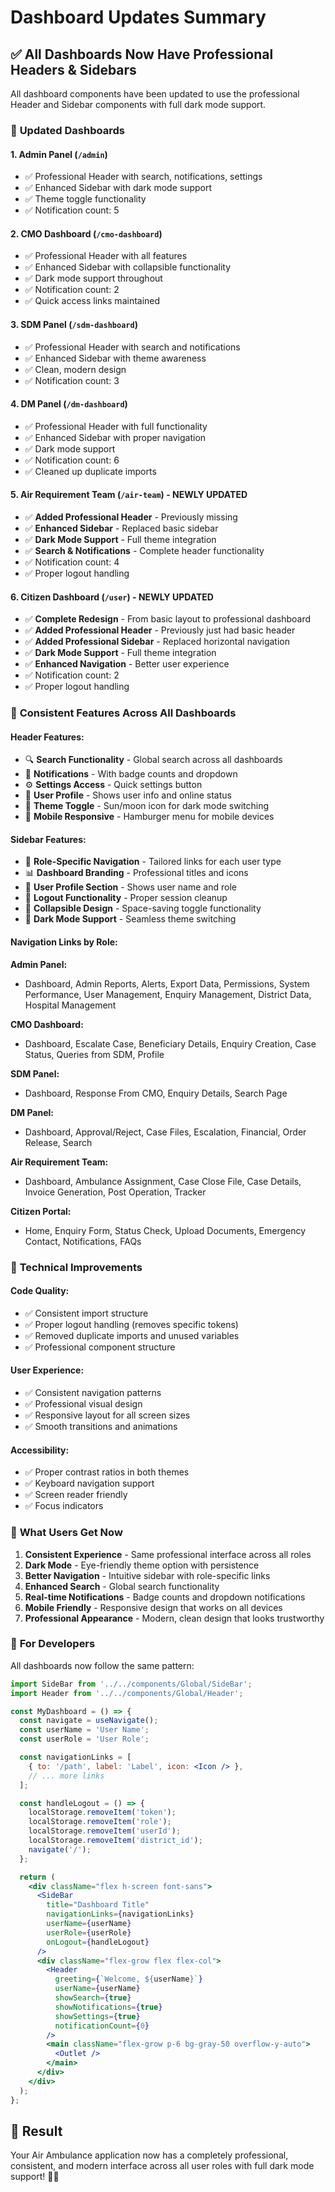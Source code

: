 # Dashboard Updates Summary

## ✅ **All Dashboards Now Have Professional Headers & Sidebars**

All dashboard components have been updated to use the professional Header and Sidebar components with full dark mode support.

### 🎯 **Updated Dashboards**

#### 1. **Admin Panel** (`/admin`)
- ✅ Professional Header with search, notifications, settings
- ✅ Enhanced Sidebar with dark mode support
- ✅ Theme toggle functionality
- ✅ Notification count: 5

#### 2. **CMO Dashboard** (`/cmo-dashboard`)
- ✅ Professional Header with all features
- ✅ Enhanced Sidebar with collapsible functionality
- ✅ Dark mode support throughout
- ✅ Notification count: 2
- ✅ Quick access links maintained

#### 3. **SDM Panel** (`/sdm-dashboard`)
- ✅ Professional Header with search and notifications
- ✅ Enhanced Sidebar with theme awareness
- ✅ Clean, modern design
- ✅ Notification count: 3

#### 4. **DM Panel** (`/dm-dashboard`)
- ✅ Professional Header with full functionality
- ✅ Enhanced Sidebar with proper navigation
- ✅ Dark mode support
- ✅ Notification count: 6
- ✅ Cleaned up duplicate imports

#### 5. **Air Requirement Team** (`/air-team`) - **NEWLY UPDATED**
- ✅ **Added Professional Header** - Previously missing
- ✅ **Enhanced Sidebar** - Replaced basic sidebar
- ✅ **Dark Mode Support** - Full theme integration
- ✅ **Search & Notifications** - Complete header functionality
- ✅ Notification count: 4
- ✅ Proper logout handling

#### 6. **Citizen Dashboard** (`/user`) - **NEWLY UPDATED**
- ✅ **Complete Redesign** - From basic layout to professional dashboard
- ✅ **Added Professional Header** - Previously just had basic header
- ✅ **Added Professional Sidebar** - Replaced horizontal navigation
- ✅ **Dark Mode Support** - Full theme integration
- ✅ **Enhanced Navigation** - Better user experience
- ✅ Notification count: 2
- ✅ Proper logout handling

### 🎨 **Consistent Features Across All Dashboards**

#### **Header Features:**
- 🔍 **Search Functionality** - Global search across all dashboards
- 🔔 **Notifications** - With badge counts and dropdown
- ⚙️ **Settings Access** - Quick settings button
- 👤 **User Profile** - Shows user info and online status
- 🌙 **Theme Toggle** - Sun/moon icon for dark mode switching
- 📱 **Mobile Responsive** - Hamburger menu for mobile devices

#### **Sidebar Features:**
- 🎯 **Role-Specific Navigation** - Tailored links for each user type
- 📊 **Dashboard Branding** - Professional titles and icons
- 👤 **User Profile Section** - Shows user name and role
- 🚪 **Logout Functionality** - Proper session cleanup
- 🔄 **Collapsible Design** - Space-saving toggle functionality
- 🌙 **Dark Mode Support** - Seamless theme switching

#### **Navigation Links by Role:**

**Admin Panel:**
- Dashboard, Admin Reports, Alerts, Export Data, Permissions, System Performance, User Management, Enquiry Management, District Data, Hospital Management

**CMO Dashboard:**
- Dashboard, Escalate Case, Beneficiary Details, Enquiry Creation, Case Status, Queries from SDM, Profile

**SDM Panel:**
- Dashboard, Response From CMO, Enquiry Details, Search Page

**DM Panel:**
- Dashboard, Approval/Reject, Case Files, Escalation, Financial, Order Release, Search

**Air Requirement Team:**
- Dashboard, Ambulance Assignment, Case Close File, Case Details, Invoice Generation, Post Operation, Tracker

**Citizen Portal:**
- Home, Enquiry Form, Status Check, Upload Documents, Emergency Contact, Notifications, FAQs

### 🚀 **Technical Improvements**

#### **Code Quality:**
- ✅ Consistent import structure
- ✅ Proper logout handling (removes specific tokens)
- ✅ Removed duplicate imports and unused variables
- ✅ Professional component structure

#### **User Experience:**
- ✅ Consistent navigation patterns
- ✅ Professional visual design
- ✅ Responsive layout for all screen sizes
- ✅ Smooth transitions and animations

#### **Accessibility:**
- ✅ Proper contrast ratios in both themes
- ✅ Keyboard navigation support
- ✅ Screen reader friendly
- ✅ Focus indicators

### 🎉 **What Users Get Now**

1. **Consistent Experience** - Same professional interface across all roles
2. **Dark Mode** - Eye-friendly theme option with persistence
3. **Better Navigation** - Intuitive sidebar with role-specific links
4. **Enhanced Search** - Global search functionality
5. **Real-time Notifications** - Badge counts and dropdown notifications
6. **Mobile Friendly** - Responsive design that works on all devices
7. **Professional Appearance** - Modern, clean design that looks trustworthy

### 🔧 **For Developers**

All dashboards now follow the same pattern:
```jsx
import SideBar from '../../components/Global/SideBar';
import Header from '../../components/Global/Header';

const MyDashboard = () => {
  const navigate = useNavigate();
  const userName = 'User Name';
  const userRole = 'User Role';

  const navigationLinks = [
    { to: '/path', label: 'Label', icon: <Icon /> },
    // ... more links
  ];

  const handleLogout = () => {
    localStorage.removeItem('token');
    localStorage.removeItem('role');
    localStorage.removeItem('userId');
    localStorage.removeItem('district_id');
    navigate('/');
  };

  return (
    <div className="flex h-screen font-sans">
      <SideBar
        title="Dashboard Title"
        navigationLinks={navigationLinks}
        userName={userName}
        userRole={userRole}
        onLogout={handleLogout}
      />
      <div className="flex-grow flex flex-col">
        <Header 
          greeting={`Welcome, ${userName}`}
          userName={userName}
          showSearch={true}
          showNotifications={true}
          showSettings={true}
          notificationCount={0}
        />
        <main className="flex-grow p-6 bg-gray-50 overflow-y-auto">
          <Outlet />
        </main>
      </div>
    </div>
  );
};
```

## 🎯 **Result**

Your Air Ambulance application now has a completely professional, consistent, and modern interface across all user roles with full dark mode support! 🚀✨